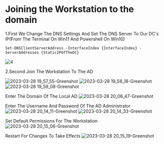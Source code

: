 # Joining the Workstation to the domain

1.First We Change The DNS Settings And Set The DNS Server To Our DC's IP(From The Terminal On Win11 And Powershell On Win10)

```shell
Set-DNSClientServerAddress -InterfaceIndex {InterfaceIndex} -ServerAddresses {StaticIPOfTheDC}
```
![4](https://user-images.githubusercontent.com/94680549/228242752-9245cc00-a04c-4476-8a3a-200822a8fa28.png)



2.Second Join The Workstation To The AD

![2023-03-28 19_57_55-Greenshot](https://user-images.githubusercontent.com/94680549/228313303-0c454b9b-538b-4506-86e6-f5aa2d22376c.jpg)
![2023-03-28 19_58_18-Greenshot](https://user-images.githubusercontent.com/94680549/228313335-df5c10b6-93fb-4b4a-91e0-d829f6d22709.jpg)
![2023-03-28 19_59_08-Greenshot](https://user-images.githubusercontent.com/94680549/228313362-adde4ee9-0c94-4a12-9e61-7702e36cacf4.jpg)

Enter The Domain Of The Local AD
![2023-03-28 20_06_47-Greenshot](https://user-images.githubusercontent.com/94680549/228313406-56efb783-0072-4d91-95d7-aa3ae9db5d0d.jpg)

Enter The Username And Password Of The AD Administrator
![2023-03-28 20_14_11-Greenshot](https://user-images.githubusercontent.com/94680549/228313497-e6d43cfb-6ccb-4bdf-bddc-be4de60a9947.jpg)
![2023-03-28 20_14_33-Greenshot](https://user-images.githubusercontent.com/94680549/228313628-136aa2dd-5d3f-40be-ab50-bc02ffd0a2b0.jpg)

Set Default Permissions For The Workstation
![2023-03-28 20_15_06-Greenshot](https://user-images.githubusercontent.com/94680549/228313734-3eb1f190-4eab-405f-947b-21d3543155c6.jpg)

Restart For Changes To Take Effects
![2023-03-28 20_15_19-Greenshot](https://user-images.githubusercontent.com/94680549/228313760-42f3247f-4c64-49fc-87b1-e36ca14db28b.jpg)
